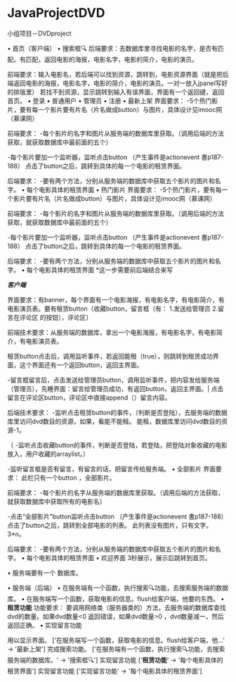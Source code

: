# JavaProjectDVD
小组项目－DVDproject

•	首页（客户端）
	•	搜索框🔍
后端要求：去数据库里寻找电影的名字，是否有匹配。有匹配，返回电影的海报，电影名字，电影的简介，电影的演员。

前端要求：输入电影名，若后端可以找到资源，跳转到，电影资源界面（就是把后端返回电影的海报，电影名字，电影的简介，电影的演员。一对一放入jpanel写好的排版里）
若找不到资源，显示跳转到输入有误界面，界面有一个返回键，返回首页。
	•	登录
		•	普通用户
		•	管理员
	•	注册
	•	最新上架
界面要求：
-5个热门影片，要有每一个影片要有片名（片名做成button）与图片，具体设计见imooc网（慕课网） 

前端要求：
-每个影片的名字和图片从服务端的数据库里获取。（调用后端的方法获取，就获取数据库中最前面的五个）

-每个影片要加一个监听器，监听点击button  （产生事件是actionevent 書p187-188） 点击了button之后，跳转到具体的每一个电影的租赁界面。

后端要求：
-要有两个方法，分别从服务端的数据库中获取五个影片的图片和名字。
		•	每个电影具体的租赁界面
	•	热门影片
界面要求：
-5个热门影片，要有每一个影片要有片名（片名做成button）与图片，具体设计见imooc网（慕课网） 

前端要求：
-每个影片的名字和图片从服务端的数据库里获取。（调用后端的方法获取，就获取数据库中最前面的五个）

-每个影片要加一个监听器，监听点击button  （产生事件是actionevent 書p187-188） 点击了button之后，跳转到具体的每一个电影的租赁界面。

后端要求：
-要有两个方法，分别从服务端的数据库中获取五个影片的图片和名字。
		•	每个电影具体的租赁界面
*这一步需要前后端结合来写

***客户端***

界面要求：有banner，每个界面有一个电影海报，有电影名字，有电影简介，有电影演员表。要有租赁button（收藏button，留言框（有： 1.发送给管理员 2.留言在评论区 的按钮），评论区）

前端技术要求：从服务端的数据库，拿出一个电影海报，有电影名字，有电影简介，有电影演员表。

租赁button点击后，调用监听事件，若返回能租（true），则跳转到租赁成功界面，这个界面还有一个返回button，返回主界面。

-留言框留言后，点击发送给管理员button，调用监听事件，把内容发给服务端（管理员），先睡界面：留言给管理员成功，有返回button，返回主界面。| 点击留言在评论区button，评论区中直接append（）留言内容。


后端技术要求： 
-监听点击租赁button的事件，（判断是否登陆），去服务端的数据库里访问dvd数目的资源，如果，看能不能租。 能租，数据库里访问dvd数目的资源-1。

（ -监听点击收藏button的事件，判断是否登陆，若登陆，把登陆对象收藏的电影放入，用户收藏的arraylist。）

-监听留言框是否有留言，有留言的话，把留言传给服务端。
	•	全部影片
界面要求：
此栏只有一个button ，全部影片。

前端要求：
-每个影片的名字从服务端的数据库里获取。（调用后端的方法获取，就获取数据库中获取所有的电影名）



-点击“全部影片”button监听点击button  （产生事件是actionevent 書p187-188） 点击了button之后，跳转到全部电影的列表。 此列表没有图片，只有文字。3*n。

后端要求：
-要有两个方法，分别从服务端的数据库中获取五个影片的图片和名字。
		•	每个电影具体的租赁界面
	•	欢迎界面
3秒展示，展示后跳转到首页。

•	服务端要有一个 数据库。

•	服务端（后端）
	•	在服务端有一个函数，执行搜索🔍功能，去搜索服务端的数据库。
	•	在服务端写一个函数，获取电影的信息。flush给客户端，他要的东西。
	•	******租赁功能******
功能要求：
要调用网络类（服务器类的）方法，去服务端的数据库查找dvd的数量。如果dvd数量<0 返回错误，如果dvd数量>0 ，dvd数量减一，然后返回正确。
	•	实现留言功能



用以显示界面。 ['在服务端写一个函数，获取电影的信息。flush给客户端，他…' -> '最新上架']
完成搜索功能。 ['在服务端有一个函数，执行搜索🔍功能，去搜索服务端的数据库。' -> '搜索框🔍']
实现留言功能 ['******租赁功能******' -> '每个电影具体的租赁界面']
实现留言功能 ['实现留言功能' -> '每个电影具体的租赁界面']
